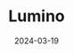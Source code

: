 ---  
layout: startup_page  
title: "Lumino"  
id: "luminolabs.ai"  
permalink: "/luminoluminolabs.ai03192024/"  
website: "https://www.luminolabs.ai/"  
funding_round: "Pre-Seed"  
funding_amount: "$2.8M"  
investors: "Longhash Ventures, Inception Ventures, Protocol Labs, TRGC, L2IV, Zero Knowledge Ventures, Fenbushi Capital, Quaker Capital Investments, OrangeDAO, Escape Velocity"  
about: "Lumino is building an integrated hardware and software compute protocol for AI workloads. The protocol uses economic incentives to aggregate compute resources, blockchain for model training verification, and an SDK for developer accessibility. This enables customers to train AI models in minutes with up to 80% cost reduction compared to traditional cloud providers."  
markets: "AI, Blockchain, Information Technology, Internet"  
hq: "San Francisco, California, United States"  
founded_year: "2023"  
linkedin: "https://www.linkedin.com/company/luminoai/"  
twitter: "https://twitter.com/luminoai"  
instagram: ""  
facebook: ""  
crunchbase: "https://www.crunchbase.com/organization/lumino-dd92"  
pitchbook: "https://pitchbook.com/profiles/company/552525-13"  

date_display: "19-Mar-2024"  
date: "2024-03-19"

# SEO Optimization  
meta_title: "Lumino - Pre-Seed Funding ($2.8M)"  
meta_description: "Lumino, Lumino is building an integrated hardware and software compute protocol for AI workloads. The protocol uses economic incentives to aggregate compute r..."  
meta_keywords: "Lumino, AI, Blockchain, Information Technology, Internet, Pre-Seed funding"  
canonical_url: "https://startup.projectstartups.com/luminoluminolabs.ai03192024/"  
---